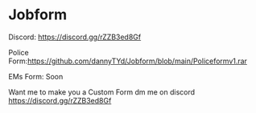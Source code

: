# Jobform

Discord: https://discord.gg/rZZB3ed8Gf

Police Form:https://github.com/dannyTYd/Jobform/blob/main/Policeformv1.rar

EMs Form: Soon

Want me to make you a Custom Form dm me on discord https://discord.gg/rZZB3ed8Gf
